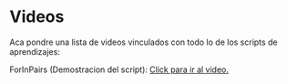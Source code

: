 # Videos

Aca pondre una lista de videos vinculados con todo lo de los scripts de aprendizajes:


ForInPairs (Demostracion del script): [Click para ir al video.](https://www.youtube.com/watch?v=elFf4pLY6_8&ab_channel=Bubens)
